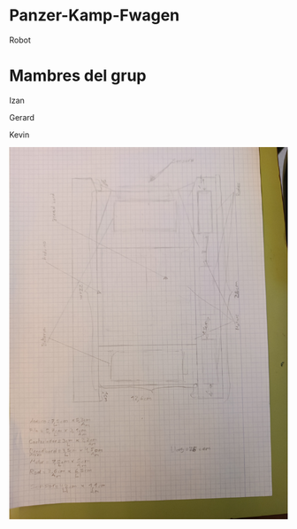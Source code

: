 # Panzer-Kamp-Fwagen
 Robot

# Mambres del grup
 Izan
 
 Gerard
 
 Kevin

![Esbos](IMG_20231122_130634.jpg "Coca")
